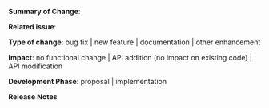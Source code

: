 **Summary of Change**: <!-- Describe what this change does at a high level -->


<!--
For the items below, please select the item best describing the pull request in each category and delete the other items.
-->
**Related issue**: <!-- if applicable -->


<!-- choose one -->
**Type of change**: bug fix | new feature | documentation | other enhancement

<!-- choose one -->
**Impact**: no functional change | API addition (no impact on existing code) | API modification

<!-- choose one -->
**Development Phase**: proposal |  implementation

**Release Notes**
<!--
Text from here to the end of the body will be considered for inclusion in the release notes for the version containing this pull request.
-->
